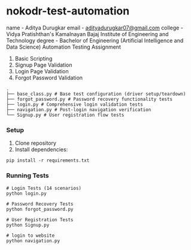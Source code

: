 # nokodr-test-automation

name - Aditya Durugkar
email - adityadurugkar07@gmail.com
college - Vidya Pratishthan's Kamalnayan Bajaj Institute of Engineering and Technology
degree - Bachelor of Engineering (Artificial Intelligence and Data Science)
Automation Testing Assignment
1. Basic Scripting
2. Signup Page Validation
3. Login Page Validation
4. Forgot Password Validation

```
.
├── base_class.py # Base test configuration (driver setup/teardown)
├── forgot_password.py # Password recovery functionality tests
├── login.py # Comprehensive login validation tests
├── navigation.py # Post-login navigation verification
└── Signup.py # User registration flow tests
```

### Setup
1. Clone repository
2. Install dependencies:
```
pip install -r requirements.txt
```

### Running Tests
```
# Login Tests (14 scenarios)
python login.py

# Password Recovery Tests
python forgot_password.py

# User Registration Tests
python Signup.py

# login to website
python navigation.py
```




